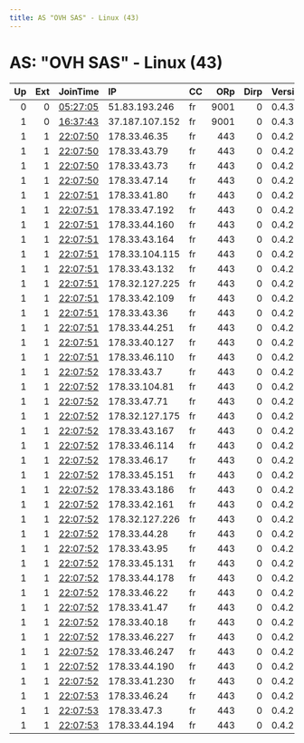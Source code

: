 ```yaml
---
title: AS "OVH SAS" - Linux (43)
---
```


# AS: "OVH SAS" - Linux (43)

|   Up |   Ext | JoinTime                                                                                            | IP             | CC   |   ORp |   Dirp | Version   | Contact                   | Nickname       |   eFamMembers |
|-----:|------:|:----------------------------------------------------------------------------------------------------|:---------------|:-----|------:|-------:|:----------|:--------------------------|:---------------|--------------:|
|    0 |     0 | [05:27:05](https://metrics.torproject.org/rs.html#details/9F402A6F9CF5DDC78822501D1867782D37C74001) | 51.83.193.246  | fr   |  9001 |      0 | 0.4.3.5   | None                      | RynelyiDamelel |             1 |
|    1 |     0 | [16:37:43](https://metrics.torproject.org/rs.html#details/2318C83470A5A9C36C7256DC5ACAE5BC81F8A74C) | 37.187.107.152 | fr   |  9001 |      0 | 0.4.3.5   | none care@none.org        | whatever       |             1 |
|    1 |     1 | [22:07:50](https://metrics.torproject.org/rs.html#details/2248B8E69BE2CAADA399F8460F2CD4CA18AED39B) | 178.33.46.35   | fr   |   443 |      0 | 0.4.2.7   | MichaelLyons12345@hotmail | Unnamed        |            75 |
|    1 |     1 | [22:07:50](https://metrics.torproject.org/rs.html#details/65D0B411C982BE1539EECE8E9708187B0CEB5271) | 178.33.43.79   | fr   |   443 |      0 | 0.4.2.7   | MichaelLyons12345@hotmail | Unnamed        |            75 |
|    1 |     1 | [22:07:50](https://metrics.torproject.org/rs.html#details/CC3638AFE001F889784A922B3E31B7E921356734) | 178.33.43.73   | fr   |   443 |      0 | 0.4.2.7   | MichaelLyons12345@hotmail | Unnamed        |            75 |
|    1 |     1 | [22:07:50](https://metrics.torproject.org/rs.html#details/D164AEB1C0E81C7BB287911E9C60E5D6CCD603EC) | 178.33.47.14   | fr   |   443 |      0 | 0.4.2.7   | MichaelLyons12345@hotmail | Unnamed        |            75 |
|    1 |     1 | [22:07:51](https://metrics.torproject.org/rs.html#details/00557E77278B845D21DF7EC8A0BF0DC6EA7B0AF9) | 178.33.41.80   | fr   |   443 |      0 | 0.4.2.7   | MichaelLyons12345@hotmail | Unnamed        |            75 |
|    1 |     1 | [22:07:51](https://metrics.torproject.org/rs.html#details/2E12C57EA556AC65966709F5A3C82FE35705A734) | 178.33.47.192  | fr   |   443 |      0 | 0.4.2.7   | MichaelLyons12345@hotmail | Unnamed        |            75 |
|    1 |     1 | [22:07:51](https://metrics.torproject.org/rs.html#details/345590260ABDBCBEAC2C551D68E91C207D731661) | 178.33.44.160  | fr   |   443 |      0 | 0.4.2.7   | MichaelLyons12345@hotmail | Unnamed        |            75 |
|    1 |     1 | [22:07:51](https://metrics.torproject.org/rs.html#details/526D33BBDD3F4990C0BF710726DCE4653E5EF233) | 178.33.43.164  | fr   |   443 |      0 | 0.4.2.7   | MichaelLyons12345@hotmail | Unnamed        |            75 |
|    1 |     1 | [22:07:51](https://metrics.torproject.org/rs.html#details/53DD538C00836E07BCA131698E3D2A1BA23C0B3F) | 178.33.104.115 | fr   |   443 |      0 | 0.4.2.7   | MichaelLyons12345@hotmail | Unnamed        |            75 |
|    1 |     1 | [22:07:51](https://metrics.torproject.org/rs.html#details/5F48099D10E2E33608FF68DBD104D229E4B14F0C) | 178.33.43.132  | fr   |   443 |      0 | 0.4.2.7   | MichaelLyons12345@hotmail | Unnamed        |            75 |
|    1 |     1 | [22:07:51](https://metrics.torproject.org/rs.html#details/61EB3B1903461B39F1E8D318BA839D75FAD744F3) | 178.32.127.225 | fr   |   443 |      0 | 0.4.2.7   | MichaelLyons12345@hotmail | Unnamed        |            75 |
|    1 |     1 | [22:07:51](https://metrics.torproject.org/rs.html#details/8159807EB3A276E1FDB06C434A1853794A0DA17A) | 178.33.42.109  | fr   |   443 |      0 | 0.4.2.7   | MichaelLyons12345@hotmail | Unnamed        |            75 |
|    1 |     1 | [22:07:51](https://metrics.torproject.org/rs.html#details/9E408989E5EC77CD2F248799D1FECCB70739DFFF) | 178.33.43.36   | fr   |   443 |      0 | 0.4.2.7   | MichaelLyons12345@hotmail | Unnamed        |            75 |
|    1 |     1 | [22:07:51](https://metrics.torproject.org/rs.html#details/9F1B34FA1CA049239C3A3DF072774ACCAF951E71) | 178.33.44.251  | fr   |   443 |      0 | 0.4.2.7   | MichaelLyons12345@hotmail | Unnamed        |            75 |
|    1 |     1 | [22:07:51](https://metrics.torproject.org/rs.html#details/BEC1F33BECE343CE3B584391F21E157B6C9F7B2E) | 178.33.40.127  | fr   |   443 |      0 | 0.4.2.7   | MichaelLyons12345@hotmail | Unnamed        |            75 |
|    1 |     1 | [22:07:51](https://metrics.torproject.org/rs.html#details/C9276A2AA7E84C524490FFC6AF2BDB937E3F61CF) | 178.33.46.110  | fr   |   443 |      0 | 0.4.2.7   | MichaelLyons12345@hotmail | Unnamed        |            75 |
|    1 |     1 | [22:07:52](https://metrics.torproject.org/rs.html#details/109EFF2E88DA60BA6B100DAC175F8C09BB45F94B) | 178.33.43.7    | fr   |   443 |      0 | 0.4.2.7   | MichaelLyons12345@hotmail | Unnamed        |            75 |
|    1 |     1 | [22:07:52](https://metrics.torproject.org/rs.html#details/136671B7F7FFB4EAE9162F5E585FAEA894E10103) | 178.33.104.81  | fr   |   443 |      0 | 0.4.2.7   | MichaelLyons12345@hotmail | Unnamed        |            75 |
|    1 |     1 | [22:07:52](https://metrics.torproject.org/rs.html#details/33315B200BD09573BA33594F870A5C6577C53D46) | 178.33.47.71   | fr   |   443 |      0 | 0.4.2.7   | MichaelLyons12345@hotmail | Unnamed        |            75 |
|    1 |     1 | [22:07:52](https://metrics.torproject.org/rs.html#details/3850E2BEFFC99AECF71375A1665CFCCFE3D4BD1B) | 178.32.127.175 | fr   |   443 |      0 | 0.4.2.7   | MichaelLyons12345@hotmail | Unnamed        |            75 |
|    1 |     1 | [22:07:52](https://metrics.torproject.org/rs.html#details/3F54B1BCB4545DA72FE6940191D0E7C94951BD30) | 178.33.43.167  | fr   |   443 |      0 | 0.4.2.7   | MichaelLyons12345@hotmail | Unnamed        |            75 |
|    1 |     1 | [22:07:52](https://metrics.torproject.org/rs.html#details/475E3EB2F4D3E05EE6196DA8940BF335911196F6) | 178.33.46.114  | fr   |   443 |      0 | 0.4.2.7   | MichaelLyons12345@hotmail | Unnamed        |            75 |
|    1 |     1 | [22:07:52](https://metrics.torproject.org/rs.html#details/570001D61348914B5B0D023795204658C0CD5DDF) | 178.33.46.17   | fr   |   443 |      0 | 0.4.2.7   | MichaelLyons12345@hotmail | Unnamed        |            75 |
|    1 |     1 | [22:07:52](https://metrics.torproject.org/rs.html#details/5ED4426AB8C00CBFF90C9AB507E030A83D25E365) | 178.33.45.151  | fr   |   443 |      0 | 0.4.2.7   | MichaelLyons12345@hotmail | Unnamed        |            75 |
|    1 |     1 | [22:07:52](https://metrics.torproject.org/rs.html#details/67C5536BFF7C8041FB79D435D04C1BA9BD249B5D) | 178.33.43.186  | fr   |   443 |      0 | 0.4.2.7   | MichaelLyons12345@hotmail | Unnamed        |            75 |
|    1 |     1 | [22:07:52](https://metrics.torproject.org/rs.html#details/67D7E03A84DAD578658C68A683218C53894401B3) | 178.33.42.161  | fr   |   443 |      0 | 0.4.2.7   | MichaelLyons12345@hotmail | Unnamed        |            75 |
|    1 |     1 | [22:07:52](https://metrics.torproject.org/rs.html#details/9B1D013ECFC4E0FA474507B7CD96529E0F2D789A) | 178.32.127.226 | fr   |   443 |      0 | 0.4.2.7   | MichaelLyons12345@hotmail | Unnamed        |            75 |
|    1 |     1 | [22:07:52](https://metrics.torproject.org/rs.html#details/9E183D0CD5C8F4D71FC2F11B3EAC7AE2EB015CD3) | 178.33.44.28   | fr   |   443 |      0 | 0.4.2.7   | MichaelLyons12345@hotmail | Unnamed        |            75 |
|    1 |     1 | [22:07:52](https://metrics.torproject.org/rs.html#details/A1A13AFB16D3F7DB2881E32A760D39A9115FD722) | 178.33.43.95   | fr   |   443 |      0 | 0.4.2.7   | MichaelLyons12345@hotmail | Unnamed        |            75 |
|    1 |     1 | [22:07:52](https://metrics.torproject.org/rs.html#details/A7EB2B1B7D77186BDDF69AF9C84069B2DEA0090E) | 178.33.45.131  | fr   |   443 |      0 | 0.4.2.7   | MichaelLyons12345@hotmail | Unnamed        |            75 |
|    1 |     1 | [22:07:52](https://metrics.torproject.org/rs.html#details/AF2AD8538C1A7ECBDCE40470A9A9FAD1E4B98689) | 178.33.44.178  | fr   |   443 |      0 | 0.4.2.7   | MichaelLyons12345@hotmail | Unnamed        |            75 |
|    1 |     1 | [22:07:52](https://metrics.torproject.org/rs.html#details/C0492899F0D1E38EA08132FC1B0D7262562E5C12) | 178.33.46.22   | fr   |   443 |      0 | 0.4.2.7   | MichaelLyons12345@hotmail | Unnamed        |            75 |
|    1 |     1 | [22:07:52](https://metrics.torproject.org/rs.html#details/C146DA25674AC1D38EDD1BF46F18B6CC350FEBE1) | 178.33.41.47   | fr   |   443 |      0 | 0.4.2.7   | MichaelLyons12345@hotmail | Unnamed        |            75 |
|    1 |     1 | [22:07:52](https://metrics.torproject.org/rs.html#details/D299CC2FFC8940C42149B22513D4E0CDAC596C7A) | 178.33.40.18   | fr   |   443 |      0 | 0.4.2.7   | MichaelLyons12345@hotmail | Unnamed        |            75 |
|    1 |     1 | [22:07:52](https://metrics.torproject.org/rs.html#details/D51B504E6767B510BDCE994D38DE99C640A33945) | 178.33.46.227  | fr   |   443 |      0 | 0.4.2.7   | MichaelLyons12345@hotmail | Unnamed        |            75 |
|    1 |     1 | [22:07:52](https://metrics.torproject.org/rs.html#details/DB364D4C6A52E71B0098FBCF87D35E35571A2BE1) | 178.33.46.247  | fr   |   443 |      0 | 0.4.2.7   | MichaelLyons12345@hotmail | Unnamed        |            75 |
|    1 |     1 | [22:07:52](https://metrics.torproject.org/rs.html#details/EB85093567CAD1AD247471DD514FDF3737A51953) | 178.33.44.190  | fr   |   443 |      0 | 0.4.2.7   | MichaelLyons12345@hotmail | Unnamed        |            75 |
|    1 |     1 | [22:07:52](https://metrics.torproject.org/rs.html#details/FBCB12C5DAF965E86B9568208661CAD0A3F761ED) | 178.33.41.230  | fr   |   443 |      0 | 0.4.2.7   | MichaelLyons12345@hotmail | Unnamed        |            75 |
|    1 |     1 | [22:07:53](https://metrics.torproject.org/rs.html#details/048733E2B2656CCB9F0A5E3FC5BCD4CDD884436A) | 178.33.46.24   | fr   |   443 |      0 | 0.4.2.7   | MichaelLyons12345@hotmail | Unnamed        |            75 |
|    1 |     1 | [22:07:53](https://metrics.torproject.org/rs.html#details/9628A836944F8275CB25F6B2E6D2204E2097D9C2) | 178.33.47.3    | fr   |   443 |      0 | 0.4.2.7   | MichaelLyons12345@hotmail | Unnamed        |            75 |
|    1 |     1 | [22:07:53](https://metrics.torproject.org/rs.html#details/B2951D0B061CB52B2309A961781CCD06A69AA77C) | 178.33.44.194  | fr   |   443 |      0 | 0.4.2.7   | MichaelLyons12345@hotmail | Unnamed        |            75 |
